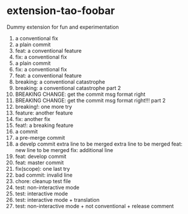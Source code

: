 extension-tao-foobar
=======================

Dummy extension for fun and experimentation

1. a conventional fix
2. a plain commit
3. feat: a conventional feature
4. fix: a conventional fix
5. a plain commit
6. fix: a conventional fix
7. feat: a conventional feature
8. breaking: a conventional catastrophe
9. breaking: a conventional catastrophe part 2
10. BREAKING CHANGE: get the commit msg format right
11. BREAKING CHANGE: get the commit msg format right!!! part 2
12. breaking!: one more try
13. feature: another feature
14. fix: another fix
15. feat!: a breaking feature
16. a commit
17. a pre-merge commit
18. a develp commit
extra line to be merged
extra line to be merged
feat: new line to be merged
fix: additional line
19. feat: develop commit
20. feat: master commit
21. fix(scope): one last try
22. bad commit: invalid line
23. chore: cleanup test file
24. test: non-interactive mode
25. test: interactive mode
26. test: interactive mode + translation
27. test: non-interactive mode + not conventional + release comment
